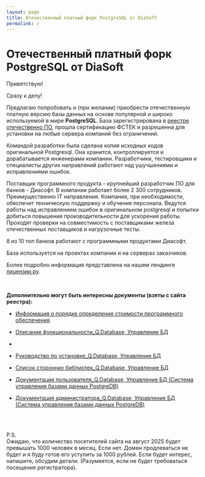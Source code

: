 ```yaml
---
layout: page
title: Отечественный платный форк PostgreSQL от DiaSoft
permalink: /
---
```


# Отечественный платный форк PostgreSQL от DiaSoft

Приветствую!

Сразу к делу!

Предлагаю попробовать и (при желании) приобрести отечественную платную версию базы данных на основе популярной и широко используемой в мире <strong>PostgreSQL</strong>. База зарегистрирована в <a href="https://reestr.digital.gov.ru/reestr/1149300/?sphrase_id=4847094">реестре отечественно ПО</a>, прошла сертификацию ФСТЕК и разрешенна для установки на любые сервера компаний без ограничений. 

Командой разработки была сделана копия исходных кодов оригинальной Postgresql. Она хранится, контроллируется и дорабатывается инженерами компании. Разработчики, тестировщики и специалисты других направлений работают над ушучшениями и исправлениями ошибок.

Поставщик программного продукта - крупнейший разработчик ПО для банков - Диасофт. В компании работает более 2 300 сотрудников. Преимущественно  IT направления. Компания, при необходимости, обеспечит техническую поддержку и обучение персонала. Ведутся работы над исправлением ошибок в оригинальном postgresql и попытки добиться повышения производительности для ускорения работы. Проходят проверки на совместимость с поставщиками железа отечественных поставщиков и нагрузочные тесты.

8 из 10 топ банков работают с программными продуктами Диасофт.

База используется на проектах компании и на серверах заказчиков.

Более подробно информация представлена на нашем лендинге <a href="//licenses.ru/software/diasoft/databases/postgresql/">лицензии.ру</a>.

<br/>

**Дополнительно могут быть интересны документы (взяты с сайта реестра):**

* [Информация о порядке определения стоимости программного обеспечения](/files/01-information-about-costs.docx)


* [Описание функциональности_Q.Database, Управление БД](/files/01-information-about-costs.docx)
* 
* [Руководство по установке_Q.Database, Управление БД](/files/01-information-about-costs.docx)

* [Список сторонних библиотек_Q.Database, Управление БД](/files/01-information-about-costs.docx)


* [Документация пользователя_Q.Database, Управление БД (Система управления базами данных PostgreDB)](/files/01-information-about-costs.docx)
* [Документация администратора_Q.Database, Управление БД (Система управления базами данных PostgreDB)](/files/01-information-about-costs.docx)


<br/>
<br/>

P.S.  
Ожидаю, что количество посетителей сайта на август 2025 будет превышать 1000 человек в месяц. Если нет. Домен продлеваться не будет и я буду готов его уступить за 1000 рублей. Если будет интерес, напишите, обсудим детали. (Разумеется, если не будет требоваться посещение регистратора).
